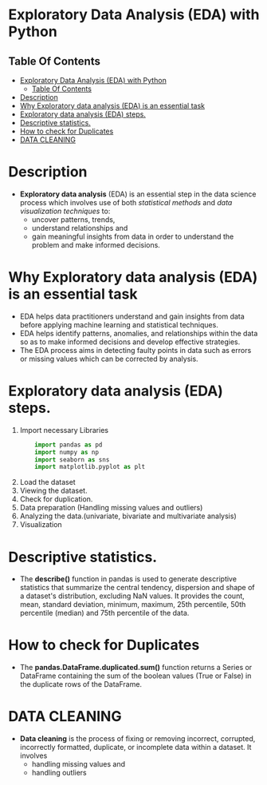 # Exploratory Data Analysis (EDA) with Python

## Table Of Contents
- [Exploratory Data Analysis (EDA) with Python](#exploratory-data-analysis-eda-with-python)
  - [Table Of Contents](#table-of-contents)
- [Description](#description)
- [Why Exploratory data analysis (EDA) is an essential task](#why-exploratory-data-analysis-eda-is-an-essential-task)
- [Exploratory data analysis (EDA) steps.](#exploratory-data-analysis-eda-steps)
- [Descriptive statistics.](#descriptive-statistics)
- [How to check for Duplicates](#how-to-check-for-duplicates)
- [DATA CLEANING](#data-cleaning)
# Description
* __Exploratory data analysis__ (EDA) is an essential step in the data science process which involves use of both _statistical methods_ and _data visualization techniques_ to:
  * uncover patterns, trends, 
  * understand relationships and 
  * gain meaningful insights from data in order to understand the problem and make informed decisions. 

# Why Exploratory data analysis (EDA) is an essential task
* EDA helps data practitioners understand and gain insights from data before applying machine learning and statistical techniques.
* EDA helps identify patterns, anomalies, and relationships within the data so as to make informed decisions and develop effective strategies.
* The EDA process aims in detecting faulty points in data such as errors or missing values which can be corrected by analysis.

# Exploratory data analysis (EDA) steps.
1. Import necessary Libraries
    ```py
        import pandas as pd
        import numpy as np
        import seaborn as sns
        import matplotlib.pyplot as plt
    ```
2. Load the dataset
3. Viewing the dataset.
4. Check for duplication.
5. Data preparation (Handling missing values and outliers)
6. Analyzing the data.(univariate, bivariate and multivariate analysis)
7. Visualization

# Descriptive statistics.
* The __describe()__ function in pandas is used to generate descriptive statistics that summarize the central tendency, dispersion and shape of a dataset's distribution, excluding NaN values. It provides the count, mean, standard deviation, minimum, maximum, 25th percentile, 50th percentile (median) and 75th percentile of the data.

# How to check for Duplicates
* The __pandas.DataFrame.duplicated.sum()__ function returns a Series or DataFrame containing the sum of the boolean values (True or False) in the duplicate rows of the DataFrame.

# DATA CLEANING
* __Data cleaning__ is the process of fixing or removing incorrect, corrupted, incorrectly formatted, duplicate, or incomplete data within a dataset. It involves
  * handling missing values and 
  * handling outliers